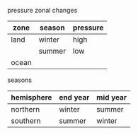 


pressure zonal changes

| zone  | season | pressure |
|-------|--------|----------|
| land  | winter | high     |
|       | summer | low      |
| ocean |


seasons

| hemisphere | end year | mid year |
|------------|----------|----------|
| northern   | winter   | summer   |
| southern   | summer   | winter   |
